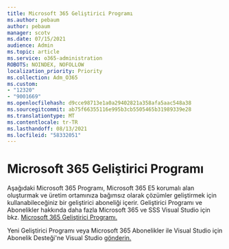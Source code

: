 ```yaml
---
title: Microsoft 365 Geliştirici Programı
ms.author: pebaum
author: pebaum
manager: scotv
ms.date: 07/15/2021
audience: Admin
ms.topic: article
ms.service: o365-administration
ROBOTS: NOINDEX, NOFOLLOW
localization_priority: Priority
ms.collection: Adm_O365
ms.custom:
- "12320"
- "9001669"
ms.openlocfilehash: d9cce98713e1a0a29402821a358afa5aac548a38
ms.sourcegitcommit: ab75f66355116e995b3cb5505465b31989339e28
ms.translationtype: MT
ms.contentlocale: tr-TR
ms.lasthandoff: 08/13/2021
ms.locfileid: "58332051"
---
```

# <a name="microsoft-365-developer-program"></a>Microsoft 365 Geliştirici Programı

Aşağıdaki Microsoft 365 Programı, Microsoft 365 E5 korumalı alan oluşturmak ve üretim ortamınıza bağımsız olarak çözümler geliştirmek için kullanabileceğiniz bir geliştirici aboneliği içerir. Geliştirici Programı ve Abonelikler hakkında daha fazla Microsoft 365 ve SSS Visual Studio için bkz. [Microsoft 365 Geliştirici Programı.](https://docs.microsoft.com/office/developer-program/microsoft-365-developer-program)

Yeni Geliştirici Programı veya Microsoft 365 Abonelikler ile Visual Studio için Abonelik Desteği'ne Visual Studio [gönderin.](https://visualstudio.microsoft.com/subscriptions/support/)